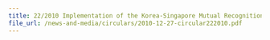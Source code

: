 ```yaml
---
title: 22/2010 Implementation of the Korea-Singapore Mutual Recognition Arrangement
file_url: /news-and-media/circulars/2010-12-27-circular222010.pdf
---
```

